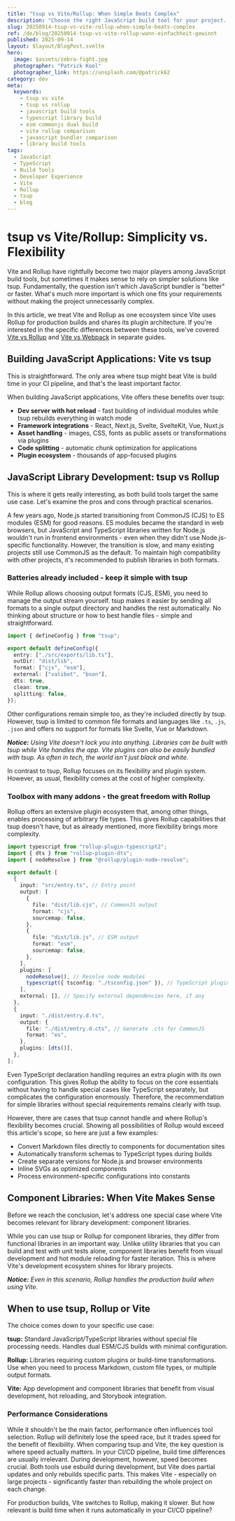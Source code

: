 ```yaml
---
title: "tsup vs Vite/Rollup: When Simple Beats Complex"
description: "Choose the right JavaScript build tool for your project. Compare tsup with Vite/Rollup for apps and libraries. Includes configuration examples and decision framework."
slug: 20250914-tsup-vs-vite-rollup-when-simple-beats-complex
ref: /de/blog/20250914-tsup-vs-vite-rollup-wann-einfachheit-gewinnt
published: 2025-09-14
layout: $layout/BlogPost.svelte
hero:
  image: $assets/zebra-fight.jpg
  photographer: "Patrick Kool"
  photographer_link: https://unsplash.com/@patrick62
category: dev
meta:
  keywords:
    - tsup vs vite
    - tsup vs rollup
    - javascript build tools
    - typescript library build
    - esm commonjs dual build
    - vite rollup comparison
    - javascript bundler comparison
    - library build tools
tags:
  - JavaScript
  - TypeScript
  - Build Tools
  - Developer Experience
  - Vite
  - Rollup
  - tsup
  - blog
---
```


# tsup vs Vite/Rollup: Simplicity vs. Flexibility

Vite and Rollup have rightfully become two major players among JavaScript build tools, but sometimes it makes sense to rely on simpler solutions like tsup. Fundamentally, the question isn't which JavaScript bundler is "better" or faster. What's much more important is which one fits your requirements without making the project unnecessarily complex.

In this article, we treat Vite and Rollup as one ecosystem since Vite uses Rollup for production builds and shares its plugin architecture. If you're interested in the specific differences between these tools, we've covered [Vite vs Rollup](https://dropanote.de/en/blog/20250908-vite-vs-rollup-build-tools/) and [Vite vs Webpack](https://dropanote.de/en/blog/20250417-vite-rollup-webpack/) in separate guides.

## Building JavaScript Applications: Vite vs tsup

This is straightforward. The only area where tsup might beat Vite is build time in your CI pipeline, and that's the least important factor.

When building JavaScript applications, Vite offers these benefits over tsup:

- **Dev server with hot reload** - fast building of individual modules while tsup rebuilds everything in watch mode
- **Framework integrations** - React, Next.js, Svelte, SvelteKit, Vue, Nuxt.js
- **Asset handling** - images, CSS, fonts as public assets or transformations via plugins
- **Code splitting** - automatic chunk optimization for applications
- **Plugin ecosystem** - thousands of app-focused plugins

## JavaScript Library Development: tsup vs Rollup

This is where it gets really interesting, as both build tools target the same use case. Let's examine the pros and cons through practical scenarios.

A few years ago, Node.js started transitioning from CommonJS (CJS) to ES modules (ESM) for good reasons. ES modules became the standard in web browsers, but JavaScript and TypeScript libraries written for Node.js wouldn't run in frontend environments - even when they didn't use Node.js-specific functionality. However, the transition is slow, and many existing projects still use CommonJS as the default. To maintain high compatibility with other projects, it's recommended to publish libraries in both formats.

### Batteries already included - keep it simple with tsup

While Rollup allows choosing output formats (CJS, ESM), you need to manage the output stream yourself. tsup makes it easier by sending all formats to a single output directory and handles the rest automatically. No thinking about structure or how to best handle files - simple and straightforward.

```ts title="tsup.config.ts"
import { defineConfig } from "tsup";

export default defineConfig({
  entry: ["./src/exports/lib.ts"],
  outDir: "dist/lib",
  format: ["cjs", "esm"],
  external: ["valibot", "bson"],
  dts: true,
  clean: true,
  splitting: false,
});
```

Other configurations remain simple too, as they're included directly by tsup. However, tsup is limited to common file formats and languages like `.ts`, `.js`, `.json` and offers no support for formats like Svelte, Vue or Markdown.

_**Notice:** Using Vite doesn't lock you into anything. Libraries can be built with tsup while Vite handles the app. Vite plugins can also be easily bundled with tsup. As often in tech, the world isn't just black and white._

In contrast to tsup, Rollup focuses on its flexibility and plugin system. However, as usual, flexibility comes at the cost of higher complexity.

### Toolbox with many addons - the great freedom with Rollup

Rollup offers an extensive plugin ecosystem that, among other things, enables processing of arbitrary file types. This gives Rollup capabilities that tsup doesn't have, but as already mentioned, more flexibility brings more complexity.

```ts title="rollup.config.js"
import typescript from "rollup-plugin-typescript2";
import { dts } from "rollup-plugin-dts";
import { nodeResolve } from "@rollup/plugin-node-resolve";

export default [
  {
    input: "src/entry.ts", // Entry point
    output: [
      {
        file: "dist/lib.cjs", // CommonJS output
        format: "cjs",
        sourcemap: false,
      },
      {
        file: "dist/lib.js", // ESM output
        format: "esm",
        sourcemap: false,
      },
    ],
    plugins: [
      nodeResolve(), // Resolve node modules
      typescript({ tsconfig: "./tsconfig.json" }), // TypeScript plugin
    ],
    external: [], // Specify external dependencies here, if any
  },
  {
    input: "./dist/entry.d.ts",
    output: {
      file: "./dist/entry.d.cts", // Generate .cts for CommonJS
      format: "es",
    },
    plugins: [dts()],
  },
];
```

Even TypeScript declaration handling requires an extra plugin with its own configuration. This gives Rollup the ability to focus on the core essentials without having to handle special cases like TypeScript separately, but complicates the configuration enormously. Therefore, the recommendation for simple libraries without special requirements remains clearly with tsup.

However, there are cases that tsup cannot handle and where Rollup's flexibility becomes crucial. Showing all possibilities of Rollup would exceed this article's scope, so here are just a few examples:

- Convert Markdown files directly to components for documentation sites
- Automatically transform schemas to TypeScript types during builds
- Create separate versions for Node.js and browser environments
- Inline SVGs as optimized components
- Process environment-specific configurations into constants

## Component Libraries: When Vite Makes Sense

Before we reach the conclusion, let's address one special case where Vite becomes relevant for library development: component libraries.

While you can use tsup or Rollup for component libraries, they differ from functional libraries in an important way. Unlike utility libraries that you can build and test with unit tests alone, component libraries benefit from visual development and hot module reloading for faster iteration. This is where Vite's development ecosystem shines for library projects.

_**Notice:** Even in this scenario, Rollup handles the production build when using Vite._

## When to use tsup, Rollup or Vite

The choice comes down to your specific use case:

**tsup:** Standard JavaScript/TypeScript libraries without special file processing needs. Handles dual ESM/CJS builds with minimal configuration.

**Rollup:** Libraries requiring custom plugins or build-time transformations. Use when you need to process Markdown, custom file types, or multiple output formats.

**Vite:** App development and component libraries that benefit from visual development, hot reloading, and Storybook integration.

### Performance Considerations

While it shouldn't be the main factor, performance often influences tool selection. Rollup will definitely lose the speed race, but it trades speed for the benefit of flexibility. When comparing tsup and Vite, the key question is where speed actually matters. In your CI/CD pipeline, build time differences are usually irrelevant. During development, however, speed becomes crucial. Both tools use esbuild during development, but Vite does partial updates and only rebuilds specific parts. This makes Vite - especially on large projects - significantly faster than rebuilding the whole project on each change.

For production builds, Vite switches to Rollup, making it slower. But how relevant is build time when it runs automatically in your CI/CD pipeline?
